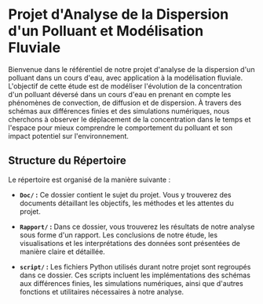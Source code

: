 # Projet d'Analyse de la Dispersion d'un Polluant et Modélisation Fluviale

Bienvenue dans le référentiel de notre projet d'analyse de la dispersion d'un polluant dans un cours d'eau, avec application à la modélisation fluviale. L'objectif de cette étude est de modéliser l'évolution de la concentration d'un polluant déversé dans un cours d'eau en prenant en compte les phénomènes de convection, de diffusion et de dispersion. À travers des schémas aux différences finies et des simulations numériques, nous cherchons à observer le déplacement de la concentration dans le temps et l'espace pour mieux comprendre le comportement du polluant et son impact potentiel sur l'environnement.

## Structure du Répertoire

Le répertoire est organisé de la manière suivante :

- **`Doc/` :** Ce dossier contient le sujet du projet. Vous y trouverez des documents détaillant les objectifs, les méthodes et les attentes du projet.

- **`Rapport/` :** Dans ce dossier, vous trouverez les résultats de notre analyse sous forme d'un rapport. Les conclusions de notre étude, les visualisations et les interprétations des données sont présentées de manière claire et détaillée.

- **`script/` :** Les fichiers Python utilisés durant notre projet sont regroupés dans ce dossier. Ces scripts incluent les implémentations des schémas aux différences finies, les simulations numériques, ainsi que d'autres fonctions et utilitaires nécessaires à notre analyse.
